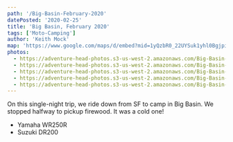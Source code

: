 ```yaml
---
path: '/Big-Basin-February-2020'
datePosted: '2020-02-25'
title: 'Big Basin, February 2020'
tags: ['Moto-Camping']
author: 'Keith Mock'
map: 'https://www.google.com/maps/d/embed?mid=1yQzbR0_22UYSuk1yhl0BgjpiXvvPWDfL'
photos:
  - https://adventure-head-photos.s3-us-west-2.amazonaws.com/Big-Basin-February-2020/IMG_1477.jpeg
  - https://adventure-head-photos.s3-us-west-2.amazonaws.com/Big-Basin-February-2020/IMG_1489.jpeg
  - https://adventure-head-photos.s3-us-west-2.amazonaws.com/Big-Basin-February-2020/IMG_1490.jpeg
  - https://adventure-head-photos.s3-us-west-2.amazonaws.com/Big-Basin-February-2020/IMG_4151.jpeg
  - https://adventure-head-photos.s3-us-west-2.amazonaws.com/Big-Basin-February-2020/IMG_4154.jpeg
---
```


On this single-night trip, we ride down from SF to camp in Big Basin. We stopped halfway to pickup firewood. It was a cold one!

- Yamaha WR250R
- Suzuki DR200

